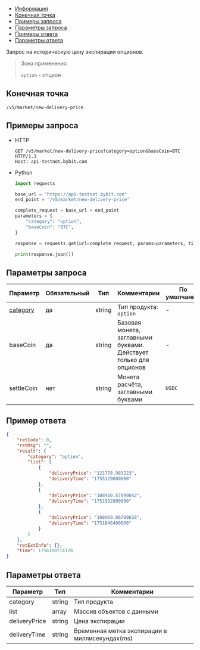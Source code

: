 - [Информация](#информация)
- [Конечная точка](#конечная-точка)
- [Примеры запроса](#примеры-запроса)
- [Параметры запроса](#параметры-запроса)
- [Примеры ответа](#примеры-ответа)
- [Параметры ответа](#параметры-ответа)

<a id="информация"></a>

Запрос на историческую цену экспирации опционов.

>Зона применения:  
>
>`option` - опцион  

<a id="конечная-точка"></a>

## Конечная точка

`/v5/market/new-delivery-price`

<a id="примеры-запроса"></a>

## Примеры запроса

- HTTP

  ```http
  GET /v5/market/new-delivery-price?category=option&baseCoin=BTC HTTP/1.1
  Host: api-testnet.bybit.com
  ```

- Python

  ```python
  import requests

  base_url = "https://api-testnet.bybit.com"
  end_point = "/v5/market/new-delivery-price"

  complete_request = base_url + end_point
  parameters = {
      "category": "option",
      "baseCoin": "BTC",
  }
  
  response = requests.get(url=complete_request, params=parameters, timeout=10)

  print(response.json())
  ```

<a id="параметры-запроса"></a>

## Параметры запроса

|Параметр  	                  |Обязательный	 |Тип   	  |Комментарии                       |По умолчанию|
|-----------------------------|--------------|------------|----------------------------------|------------|
|[category](<../19.Определения значений в запросах и ответах.md#category>)  |да            |string    |Тип продукта: `option`     |-           |
|baseCoin  	                  |да	 |string   	  |Базовая монета, заглавными буквами. Действует только для опционов                       |-        |
|settleCoin  	                  |нет	 |string   	  |Монета расчёта, заглавными буквами                       |`USDC`          |

<a id="примеры-ответа"></a>

## Пример ответа

```json
{
    "retCode": 0,
    "retMsg": "",
    "result": {
        "category": "option",
        "list": [
            {
                "deliveryPrice": "121778.983223",
                "deliveryTime": "1755129600000"
            },
            {
                "deliveryPrice": "108410.57999842",
                "deliveryTime": "1751932800000"
            },
            {
                "deliveryPrice": "108969.06709828",
                "deliveryTime": "1751846400000"
            }
        ]
    },
    "retExtInfo": {},
    "time": 1756110714178
}
```

<a id="параметры-ответа"></a>

## Параметры ответа

|Параметр  |Тип       |Комментарии                                             |
|----------|----------|--------------------------------------------------------|
|category  |string       |Тип продукта                                             |
|list  |array       |Массив объектов с данными                                             |
|deliveryPrice  |string       |Цена экспирации                                             |
|deliveryTime  |string       |Временная метка экспирации в миллисекундах(ms)        |
